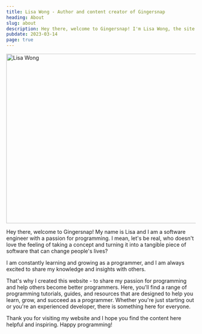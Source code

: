 ```yaml
---
title: Lisa Wong - Author and content creator of Gingersnap
heading: About
slug: about
description: Hey there, welcome to Gingersnap! I'm Lisa Wong, the site's author and content creator.
pubdate: 2023-03-14
page: true
---
```


<img width="800" height="450" src="/media/lisa.webp" alt="Lisa Wong"/>

Hey there, welcome to Gingersnap! My name is Lisa and I am a software engineer with a passion for programming. I mean, let's be real, who doesn't love the feeling of taking a concept and turning it into a tangible piece of software that can change people's lives?

I am constantly learning and growing as a programmer, and I am always excited to share my knowledge and insights with others.

That's why I created this website - to share my passion for programming and help others become better programmers. Here, you'll find a range of programming tutorials, guides, and resources that are designed to help you learn, grow, and succeed as a programmer. Whether you're just starting out or you're an experienced developer, there is something here for everyone.

Thank you for visiting my website and I hope you find the content here helpful and inspiring. Happy programming!
